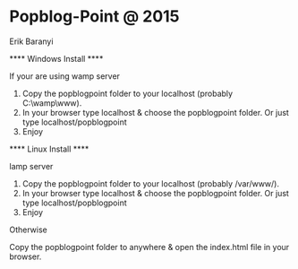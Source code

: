 # Popblog-Point @ 2015
Erik Baranyi 

**** Windows Install ****

If your are using wamp server 

1) Copy the popblogpoint folder to your localhost (probably C:\wamp\www).
2) In your browser type localhost & choose the popblogpoint folder.
  Or just type localhost/popblogpoint
3) Enjoy


**** Linux Install ****

lamp server

1) Copy the popblogpoint folder to your localhost (probably /var/www/).
2) In your browser type localhost & choose the popblogpoint folder.
  Or just type localhost/popblogpoint
3) Enjoy


Otherwise 

Copy the popblogpoint folder to anywhere & open the index.html file in your browser.

